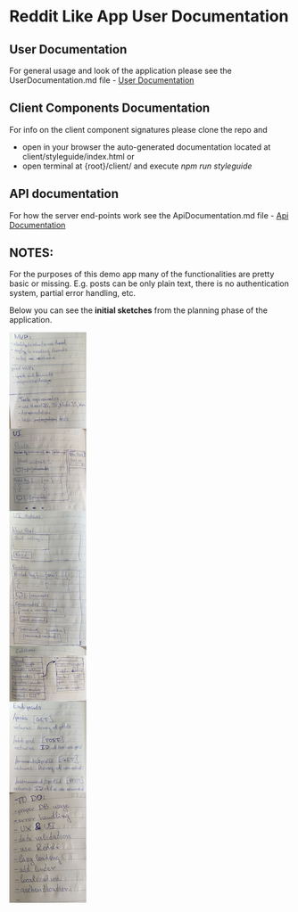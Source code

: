 # Reddit Like App User Documentation


## User Documentation

For general usage and look of the application please see the UserDocumentation.md file - [User Documentation](./UserDocumentation.md)


## Client Components Documentation

For info on the client component signatures please clone the repo and
- open in your browser the auto-generated documentation located at client/styleguide/index.html
or
- open terminal at {root}/client/ and execute _npm run styleguide_


## API documentation

For how the server end-points work see the ApiDocumentation.md file - [Api Documentation](./ApiDocumentation.md)


## NOTES:

For the purposes of this demo app many of the functionalities are pretty basic or missing. E.g. posts can be only plain text, there is no authentication system, partial error handling, etc.

Below you can see the **initial sketches** from the planning phase of the application.

![sketches](./images/6.jpg)